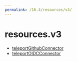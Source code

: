 ```yaml
---
permalink: /16.4/resources/v3/
---
```


# resources.v3



* [teleportGithubConnector](teleportGithubConnector.md)
* [teleportOIDCConnector](teleportOIDCConnector.md)